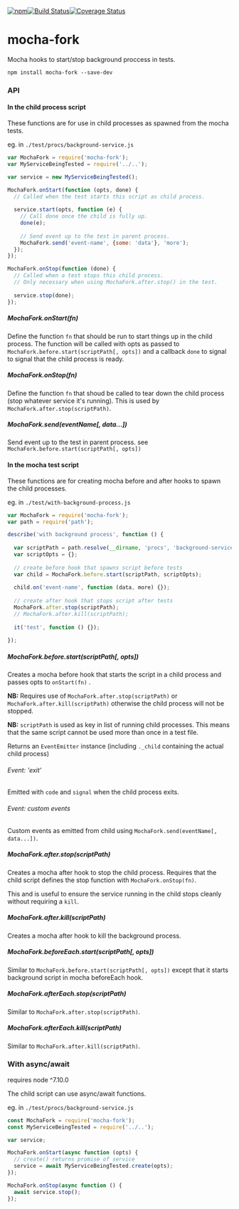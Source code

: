 [![npm](https://img.shields.io/npm/v/mocha-fork.svg)](https://www.npmjs.com/package/mocha-fork)[![Build Status](https://travis-ci.org/nomilous/mocha-fork.svg?branch=master)](https://travis-ci.org/nomilous/mocha-fork)[![Coverage Status](https://coveralls.io/repos/github/nomilous/mocha-fork/badge.svg?branch=master)](https://coveralls.io/github/nomilous/mocha-fork?branch=master)

# mocha-fork

Mocha hooks to start/stop background proccess in tests.

```
npm install mocha-fork --save-dev
```

### API

#### In the child process script

These functions are for use in child processes as spawned from the mocha tests.

eg. in `./test/procs/background-service.js`

```javascript
var MochaFork = require('mocha-fork');
var MyServiceBeingTested = require('../..');

var service = new MyServiceBeingTested();

MochaFork.onStart(function (opts, done) {
  // Called when the test starts this script as child process.
    
  service.start(opts, function (e) {
    // Call done once the child is fully up.
    done(e);
    
    // Send event up to the test in parent process.
    MochaFork.send('event-name', {some: 'data'}, 'more');
  });
});

MochaFork.onStop(function (done) {
  // Called when a test stops this child process.
  // Only necessary when using MochaFork.after.stop() in the test.
  
  service.stop(done);
});
```

##### MochaFork.onStart(fn)

Define the function `fn` that should be run to start things up in the child process. The function will be called with opts as passed to `MochaFork.before.start(scriptPath[, opts])` and a callback `done` to signal to signal that the child process is ready.

##### MochaFork.onStop(fn)

Define the function `fn` that shoud be called to tear down the child process (stop whatever service it's running). This is used by `MochaFork.after.stop(scriptPath)`.

##### MochaFork.send(eventName[, data...])

Send event up to the test in parent process. see `MochaFork.before.start(scriptPath[, opts])`

#### In the mocha test script

These functions are for creating mocha before and after hooks to spawn the child processes.

eg. in `./test/with-background-process.js`

```javascript
var MochaFork = require('mocha-fork');
var path = require('path');

describe('with background process', function () {
  
  var scriptPath = path.resolve(__dirname, 'procs', 'background-service');
  var scriptOpts = {};
  
  // create before hook that spawns script before tests
  var child = MochaFork.before.start(scriptPath, scriptOpts);
  
  child.on('event-name', function (data, more) {});
  
  // create after hook that stops script after tests
  MochaFork.after.stop(scriptPath);
  // MochaFork.after.kill(scriptPath);
  
  it('test', function () {});
  
});
```

##### MochaFork.before.start(scriptPath[, opts])

Creates a mocha before hook that starts the script in a child process and passes opts to `onStart(fn)` .

__NB:__ Requires use of `MochaFork.after.stop(scriptPath)` or `MochaFork.after.kill(scriptPath)` otherwise the child process will not be stopped.

__NB:__ `scriptPath` is used as key in list of running child processes. This means that the same script cannot be used more than once in a test file.

Returns an `EventEmitter` instance (including `._child` containing the actual child process)

###### Event: 'exit'

Emitted with `code` and `signal` when the child process exits.

###### Event: custom events

Custom events as emitted from child using `MochaFork.send(eventName[, data...])`.

##### MochaFork.after.stop(scriptPath)

Creates a mocha after hook to stop the child process. Requires that the child script defines the stop function with `MochaFork.onStop(fn)`. 

This and is useful to ensure the service running in the child stops cleanly without requiring a `kill`.

##### MochaFork.after.kill(scriptPath)

Creates a mocha after hook to kill the background process.

##### MochaFork.beforeEach.start(scriptPath[, opts])

Similar to `MochaFork.before.start(scriptPath[, opts])` except that it starts background script in mocha beforeEach hook. 

##### MochaFork.afterEach.stop(scriptPath)

Similar to `MochaFork.after.stop(scriptPath)`.

##### MochaFork.afterEach.kill(scriptPath)

Similar to `MochaFork.after.kill(scriptPath)`.

### With async/await

requires node ^7.10.0

The child script can use async/await functions.

eg. in `./test/procs/background-service.js`

```javascript
const MochaFork = require('mocha-fork');
const MyServiceBeingTested = require('../..');

var service;

MochaFork.onStart(async function (opts) {
  // create() returns promise of service
  service = await MyServiceBeingTested.create(opts);
});

MochaFork.onStop(async function () {
  await service.stop();
});
```

